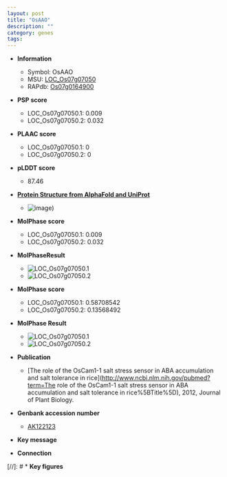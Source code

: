 ```yaml
---
layout: post
title: "OsAAO"
description: ""
category: genes
tags: 
---
```


* **Information**  
    + Symbol: OsAAO  
    + MSU: [LOC_Os07g07050](http://rice.plantbiology.msu.edu/cgi-bin/ORF_infopage.cgi?orf=LOC_Os07g07050)  
    + RAPdb: [Os07g0164900](http://rapdb.dna.affrc.go.jp/viewer/gbrowse_details/irgsp1?name=Os07g0164900)  

* **PSP score**  
    + LOC_Os07g07050.1: 0.009 
    + LOC_Os07g07050.2: 0.032 

* **PLAAC score**  
    + LOC_Os07g07050.1: 0 
    + LOC_Os07g07050.2: 0 

* **pLDDT score**
    + 87.46

* **[Protein Structure from AlphaFold and UniProt](https://www.uniprot.org/uniprotkb/B7F856/entry#structure)**
    + ![image](https://ricepsp.github.io/images/B/AF-B7F856-F1.png))

* **MolPhase score**
    + LOC_Os07g07050.1: 0.009
    + LOC_Os07g07050.2: 0.032

* **MolPhaseResult**
    + ![LOC_Os07g07050.1](https://ricepsp.github.io/pictures/LOC_Os07g/LOC_Os07g07050.1.png)
    + ![LOC_Os07g07050.2](https://ricepsp.github.io/pictures/LOC_Os07g/LOC_Os07g07050.2.png)

* **MolPhase score**
    + LOC_Os07g07050.1: 0.58708542
    + LOC_Os07g07050.2: 0.13568492

* **MolPhase Result**
    + ![LOC_Os07g07050.1](https://304243504.github.io/Pictures/LOC_Os07g/LOC_Os07g07050.1.png)
    + ![LOC_Os07g07050.2](https://304243504.github.io/Pictures/LOC_Os07g/LOC_Os07g07050.2.png)

* **Publication**  
    + [The role of the OsCam1-1 salt stress sensor in ABA accumulation and salt tolerance in rice](http://www.ncbi.nlm.nih.gov/pubmed?term=The role of the OsCam1-1 salt stress sensor in ABA accumulation and salt tolerance in rice%5BTitle%5D), 2012, Journal of Plant Biology.

* **Genbank accession number**  
    + [AK122123](http://www.ncbi.nlm.nih.gov/nuccore/AK122123)

* **Key message**  

* **Connection**  

[//]: # * **Key figures**  


